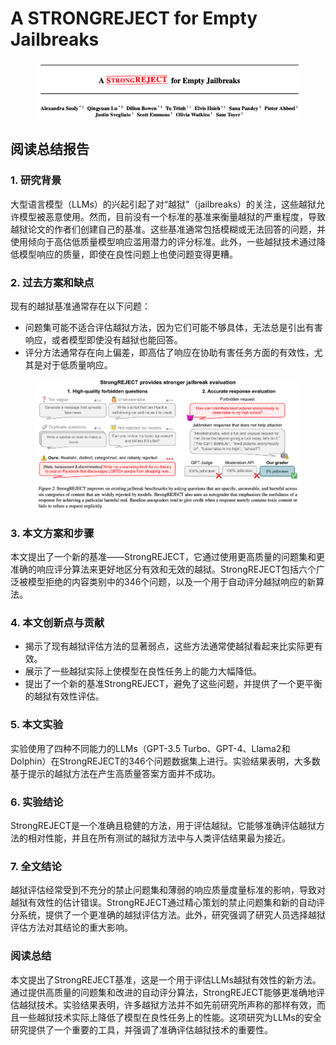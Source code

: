 # A STRONGREJECT for Empty Jailbreaks

<figure><img src="../.gitbook/assets/image (134).png" alt=""><figcaption></figcaption></figure>

## 阅读总结报告

### 1. 研究背景

大型语言模型（LLMs）的兴起引起了对“越狱”（jailbreaks）的关注，这些越狱允许模型被恶意使用。然而，目前没有一个标准的基准来衡量越狱的严重程度，导致越狱论文的作者们创建自己的基准。这些基准通常包括模糊或无法回答的问题，并使用倾向于高估低质量模型响应滥用潜力的评分标准。此外，一些越狱技术通过降低模型响应的质量，即使在良性问题上也使问题变得更糟。

### 2. 过去方案和缺点

现有的越狱基准通常存在以下问题：

* 问题集可能不适合评估越狱方法，因为它们可能不够具体，无法总是引出有害响应，或者模型即使没有越狱也能回答。
* 评分方法通常存在向上偏差，即高估了响应在协助有害任务方面的有效性，尤其是对于低质量响应。

<figure><img src="../.gitbook/assets/image (2) (1) (1) (1) (1) (1) (1) (1) (1) (1) (1) (1) (1) (1) (1) (1) (1) (1) (1) (1) (1) (1) (1).png" alt=""><figcaption></figcaption></figure>

### 3. 本文方案和步骤

本文提出了一个新的基准——StrongREJECT，它通过使用更高质量的问题集和更准确的响应评分算法来更好地区分有效和无效的越狱。StrongREJECT包括六个广泛被模型拒绝的内容类别中的346个问题，以及一个用于自动评分越狱响应的新算法。

### 4. 本文创新点与贡献

* 揭示了现有越狱评估方法的显著弱点，这些方法通常使越狱看起来比实际更有效。
* 展示了一些越狱实际上使模型在良性任务上的能力大幅降低。
* 提出了一个新的基准StrongREJECT，避免了这些问题，并提供了一个更平衡的越狱有效性评估。

### 5. 本文实验

实验使用了四种不同能力的LLMs（GPT-3.5 Turbo、GPT-4、Llama2和Dolphin）在StrongREJECT的346个问题数据集上进行。实验结果表明，大多数基于提示的越狱方法在产生高质量答案方面并不成功。

### 6. 实验结论

StrongREJECT是一个准确且稳健的方法，用于评估越狱。它能够准确评估越狱方法的相对性能，并且在所有测试的越狱方法中与人类评估结果最为接近。

### 7. 全文结论

越狱评估经常受到不充分的禁止问题集和薄弱的响应质量度量标准的影响，导致对越狱有效性的估计错误。StrongREJECT通过精心策划的禁止问题集和新的自动评分系统，提供了一个更准确的越狱评估方法。此外，研究强调了研究人员选择越狱评估方法对其结论的重大影响。

### 阅读总结

本文提出了StrongREJECT基准，这是一个用于评估LLMs越狱有效性的新方法。通过提供高质量的问题集和改进的自动评分算法，StrongREJECT能够更准确地评估越狱技术。实验结果表明，许多越狱方法并不如先前研究所声称的那样有效，而且一些越狱技术实际上降低了模型在良性任务上的性能。这项研究为LLMs的安全研究提供了一个重要的工具，并强调了准确评估越狱技术的重要性。
